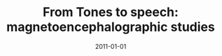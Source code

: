 ---
title: "From Tones to speech: magnetoencephalographic studies"
collection: publications
permalink: /publication/2011_from-tones-to-speech:-magnetoencephalographic-stud
date: 2011-01-01
year: 2011
venue: 'The Auditory Cortex'
authors: 'Lütkenhöner B &amp; Poeppel D'
number: '17'
citation: 'Lütkenhöner B &amp; Poeppel D (2011). From Tones to speech: magnetoencephalographic studies. In: The Auditory Cortex.'
category: 'chapter'
editor: 'Winer J &amp; Schreiner C (ed.)'
---